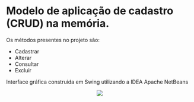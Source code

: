 # Modelo de aplicação de cadastro (CRUD) na memória.

Os métodos presentes no projeto são:

- Cadastrar
- Alterar
- Consultar 
- Excluir

Interface gráfica construída em Swing utilizando a IDEA Apache NetBeans

<div align="center">
  <img src="https://github.com/Amaral-tec/resources/blob/main/SistemaRegistroCliente.JPG" />
</div>

